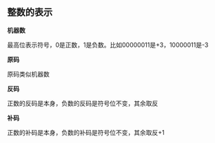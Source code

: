 ## 整数的表示

**机器数**

最高位表示符号，0是正数，1是负数。比如00000011是+3，10000011是-3

**原码**

原码类似机器数

**反码**

正数的反码是本身，负数的反码是符号位不变，其余取反

**补码**

正数的补码是本身，负数的补码是符号位不变，其余取反+1